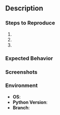 ## Description

<!-- Provide a clear and concise description of the issue. -->

### Steps to Reproduce

1. <!-- Describe step 1 -->
2. <!-- Describe step 2 -->
3. <!-- Describe step 3 -->

### Expected Behavior

<!-- Provide a clear and concise description of what you expected to happen. -->

### Screenshots

<!-- If applicable, add screenshots to help explain the problem. -->

### Environment

- **OS**: <!-- Example: Windows 11, macOS 15 -->
- **Python Version**: <!-- Example: Python 3.11.9 -->
- **Branch**: <!-- Example: main, develop -->
